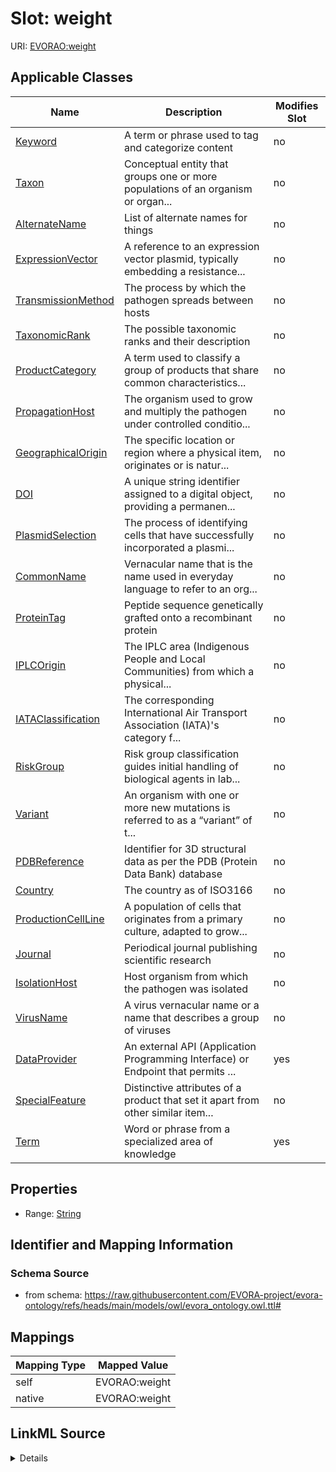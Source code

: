 

# Slot: weight



URI: [EVORAO:weight](https://raw.githubusercontent.com/EVORA-project/evora-ontology/refs/heads/main/models/owl/evora_ontology.owl.ttl#weight)



<!-- no inheritance hierarchy -->





## Applicable Classes

| Name | Description | Modifies Slot |
| --- | --- | --- |
| [Keyword](Keyword.md) | A term or phrase used to tag and categorize content |  no  |
| [Taxon](Taxon.md) | Conceptual entity that groups one or more populations of an organism or organ... |  no  |
| [AlternateName](AlternateName.md) | List of alternate names for things |  no  |
| [ExpressionVector](ExpressionVector.md) | A reference to an expression vector plasmid, typically embedding a resistance... |  no  |
| [TransmissionMethod](TransmissionMethod.md) | The process by which the pathogen spreads between hosts |  no  |
| [TaxonomicRank](TaxonomicRank.md) | The possible taxonomic ranks and their description |  no  |
| [ProductCategory](ProductCategory.md) | A term used to classify a group of products that share common characteristics... |  no  |
| [PropagationHost](PropagationHost.md) | The organism used to grow and multiply the pathogen under controlled conditio... |  no  |
| [GeographicalOrigin](GeographicalOrigin.md) | The specific location or region where a physical item, originates or is natur... |  no  |
| [DOI](DOI.md) | A unique string identifier assigned to a digital object, providing a permanen... |  no  |
| [PlasmidSelection](PlasmidSelection.md) | The process of identifying cells that have successfully incorporated a plasmi... |  no  |
| [CommonName](CommonName.md) | Vernacular name that is the name used in everyday language to refer to an org... |  no  |
| [ProteinTag](ProteinTag.md) | Peptide sequence genetically grafted onto a recombinant protein |  no  |
| [IPLCOrigin](IPLCOrigin.md) | The IPLC area (Indigenous People and Local Communities) from which a physical... |  no  |
| [IATAClassification](IATAClassification.md) | The corresponding International Air Transport Association (IATA)'s category f... |  no  |
| [RiskGroup](RiskGroup.md) | Risk group classification guides initial handling of biological agents in lab... |  no  |
| [Variant](Variant.md) | An organism with one or more new mutations is referred to as a “variant” of t... |  no  |
| [PDBReference](PDBReference.md) | Identifier for 3D structural data as per the PDB (Protein Data Bank) database |  no  |
| [Country](Country.md) | The country as of ISO3166 |  no  |
| [ProductionCellLine](ProductionCellLine.md) | A population of cells that originates from a primary culture, adapted to grow... |  no  |
| [Journal](Journal.md) | Periodical journal publishing scientific research |  no  |
| [IsolationHost](IsolationHost.md) | Host organism from which the pathogen was isolated |  no  |
| [VirusName](VirusName.md) | A virus vernacular name or a name that describes a group of viruses |  no  |
| [DataProvider](DataProvider.md) | An external API (Application Programming Interface) or Endpoint that permits ... |  yes  |
| [SpecialFeature](SpecialFeature.md) | Distinctive attributes of a product that set it apart from other similar item... |  no  |
| [Term](Term.md) | Word or phrase from a specialized area of knowledge |  yes  |







## Properties

* Range: [String](String.md)





## Identifier and Mapping Information







### Schema Source


* from schema: https://raw.githubusercontent.com/EVORA-project/evora-ontology/refs/heads/main/models/owl/evora_ontology.owl.ttl#




## Mappings

| Mapping Type | Mapped Value |
| ---  | ---  |
| self | EVORAO:weight |
| native | EVORAO:weight |




## LinkML Source

<details>
```yaml
name: weight
from_schema: https://raw.githubusercontent.com/EVORA-project/evora-ontology/refs/heads/main/models/owl/evora_ontology.owl.ttl#
rank: 1000
alias: weight
domain_of:
- DataProvider
- Term
range: string

```
</details>